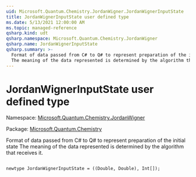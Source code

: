```yaml
---
uid: Microsoft.Quantum.Chemistry.JordanWigner.JordanWignerInputState
title: JordanWignerInputState user defined type
ms.date: 5/13/2021 12:00:00 AM
ms.topic: managed-reference
qsharp.kind: udt
qsharp.namespace: Microsoft.Quantum.Chemistry.JordanWigner
qsharp.name: JordanWignerInputState
qsharp.summary: >-
  Format of data passed from C# to Q# to represent preparation of the initial state
  The meaning of the data represented is determined by the algorithm that receives it.
---
```


# JordanWignerInputState user defined type

Namespace: [Microsoft.Quantum.Chemistry.JordanWigner](xref:Microsoft.Quantum.Chemistry.JordanWigner)

Package: [Microsoft.Quantum.Chemistry](https://nuget.org/packages/Microsoft.Quantum.Chemistry)


Format of data passed from C# to Q# to represent preparation of the initial stateThe meaning of the data represented is determined by the algorithm that receives it.

```qsharp

newtype JordanWignerInputState = ((Double, Double), Int[]);
```

